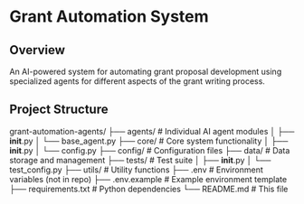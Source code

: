 # Grant Automation System

## Overview
An AI-powered system for automating grant proposal development using specialized agents for different aspects of the grant writing process.

## Project Structure
grant-automation-agents/
├── agents/              # Individual AI agent modules
│   ├── __init__.py
│   └── base_agent.py
├── core/               # Core system functionality
│   ├── __init__.py
│   └── config.py
├── config/             # Configuration files
├── data/               # Data storage and management
├── tests/              # Test suite
│   ├── __init__.py
│   └── test_config.py
├── utils/              # Utility functions
├── .env               # Environment variables (not in repo)
├── .env.example       # Example environment template
├── requirements.txt   # Python dependencies
└── README.md          # This file
